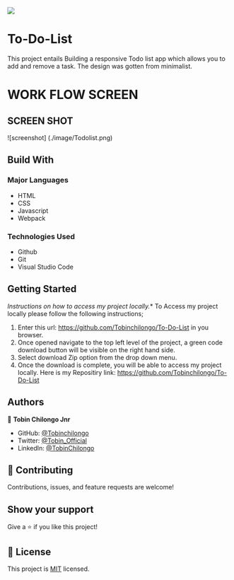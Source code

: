 ![](https://img.shields.io/badge/Microverse-blueviolet)

# To-Do-List

This project entails Building a responsive Todo list app which allows you to add and remove a task. The design was gotten from minimalist.
# WORK FLOW SCREEN
## SCREEN SHOT

![screenshot] (./image/Todolist.png)

## Build With
### Major Languages
- HTML
- CSS
- Javascript
- Webpack

### Technologies Used
- Github
- Git
- Visual Studio Code

## Getting Started

*Instructions on how to access my project locally.**
To Access my project locally please follow the following instructions;
1. Enter this url: https://github.com/Tobinchilongo/To-Do-List in you browser.
2. Once opened navigate to the top left level of the project, a green code download button will be visible on the right hand side.
3. Select download Zip option from the drop down menu.
4. Once the download is complete, you will be able to access my project locally.
Here is my Repositiry link: https://github.com/Tobinchilongo/To-Do-List

## Authors

👤 **Tobin Chilongo Jnr**

- GitHub: [@Tobinchilongo](https://github.com/Tobinchilongo)
- Twitter: [@Tobin_Official](https://twitter.com/Tobin_Official)
- LinkedIn: [@TobinChilongo](https://www.linkedin.com/in/tobin-chilongo)

## 🤝 Contributing

Contributions, issues, and feature requests are welcome!
## Show your support

Give a ⭐️ if you like this project!

## 📝 License

This project is [MIT](./MIT.md) licensed.
